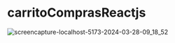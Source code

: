 ﻿# carritoComprasReactjs
 
![screencapture-localhost-5173-2024-03-28-09_18_52](https://github.com/codegers2001/carritoComprasReactjs/assets/137632394/526386ac-f36f-485e-bb25-4a866f8c92f0)
